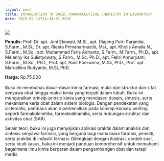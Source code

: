 ```yaml
---
layout: post
title: INTRODUCTION TO BASIC PHARMACEUTICAL CHEMISTRY IN LABORATORY
date: 2025-02-11T14:34:01.563Z
---
```

![](/images/uploads/screenshot-2025-02-14-131823.jpg)

**P﻿enulis:** Prof. Dr. apt. Juni Ekowati, M.Si., apt. Diajeng Putri Paramita, S.Farm., M.Si., Dr. apt. Riesta Primaharinastiti, Msi., apt. Kholis Amalia N., S.Farm., M.Sc., apt. Muhammad Faris Adrianto, S.Farm., M.Farm., Ph.D., apt. Melanny Ika Sulistyowaty, S.Farm., M.Sc. Ph.D., apt. Febri Annuryanti, S.Farm., M.Sc., PhD.,  Prof. apt. Hadi Poerwono, M.Sc, PhD., Prof. apt. Marcellino Rudyanto, M.Si, PhD.  

**Harga:** Rp.75.000\
\
Buku ini membahas dasar-dasar kimia farmasi, mulai dari struktur dan sifat senyawa obat hingga reaksi kimia yang terjadi dalam tubuh. Buku ini menguraikan prinsip-prinsip kimia yang mendasari desain, sintesis, serta mekanisme kerja obat dalam sistem biologis. Dengan pendekatan yang sistematis, pembaca akan diperkenalkan pada konsep-konsep penting seperti farmakokinetika, farmakodinamika, serta hubungan struktur dan aktivitas obat (SAR).

Selain teori, buku ini juga menyajikan aplikasi praktis dalam analisis dan sintesis senyawa farmasi, yang berguna bagi mahasiswa farmasi, peneliti, serta praktisi di industri farmasi. Dilengkapi dengan ilustrasi, contoh soal, serta studi kasus, buku ini menjadi panduan komprehensif untuk memahami bagaimana ilmu kimia berperan dalam pengembangan obat dan terapi medis.